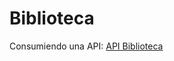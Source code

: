 # Biblioteca
Consumiendo una API: [API Biblioteca](https://github.com/brandonT2002/ipc1-1s2022-proyecto2)
